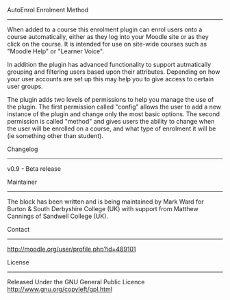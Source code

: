 AutoEnrol Enrolment Method
*********************

When added to a course this enrolment plugin can enrol users onto a course automatically,
either as they log into your Moodle site or as they click on the course. It is intended 
for use on site-wide courses such as "Moodle Help" or "Learner Voice". 

In addition the plugin has advanced functionality to support autmatically grouping and
filtering users based upon their attributes. Depending on how your user accounts are set
up this may help you to give access to certain user groups.

The plugin adds two levels of permissions to help you manage the use of the plugin. The
first permission called "config" allows the user to add a new instance of the plugin
and change only the most basic options. The second permission is called "method" and gives
users the ability to change when the user will be enrolled on a course, and what type of 
enrolment it will be (ie something other than student).

Changelog
**********

v0.9 - Beta release

Maintainer
**********

The block has been written and is being maintained by Mark Ward for Burton & 
South Derbyshire College (UK) with support from Matthew Cannings of Sandwell College (UK).


Contact
*******

http://moodle.org/user/profile.php?id=489101


License
*******

Released Under the GNU General Public Licence http://www.gnu.org/copyleft/gpl.html